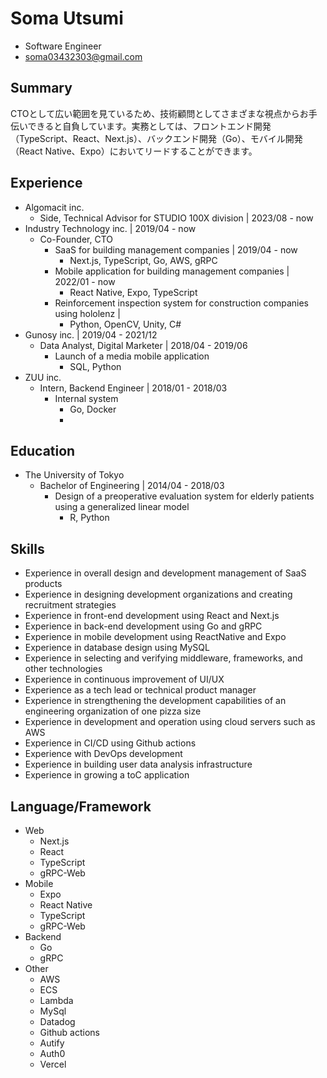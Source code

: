 # Soma Utsumi
- Software Engineer
- soma03432303@gmail.com

## Summary 
CTOとして広い範囲を見ているため、技術顧問としてさまざまな視点からお手伝いできると自負しています。実務としては、フロントエンド開発（TypeScript、React、Next.js）、バックエンド開発（Go）、モバイル開発（React Native、Expo）においてリードすることができます。

## Experience
- Algomacit inc.
  - Side, Technical Advisor for STUDIO 100X division \| 2023/08 - now
- Industry Technology inc. \| 2019/04 - now
  - Co-Founder, CTO
    - SaaS for building management companies \| 2019/04 - now
      - Next.js, TypeScript, Go, AWS, gRPC
    - Mobile application for building management companies \| 2022/01 - now
      - React Native, Expo, TypeScript
    - Reinforcement inspection system for construction companies using hololenz \| 
      - Python, OpenCV, Unity, C#
- Gunosy inc. \| 2019/04 - 2021/12
  - Data Analyst, Digital Marketer \| 2018/04 - 2019/06
    - Launch of a media mobile application
      - SQL, Python
- ZUU inc.
  - Intern, Backend Engineer \| 2018/01 - 2018/03
    - Internal system
      - Go, Docker
      - 
## Education
- The University of Tokyo
  - Bachelor of Engineering \| 2014/04 - 2018/03
    - Design of a preoperative evaluation system for elderly patients using a generalized linear model
      - R, Python
  
## Skills
- Experience in overall design and development management of SaaS products
- Experience in designing development organizations and creating recruitment strategies
- Experience in front-end development using React and Next.js
- Experience in back-end development using Go and gRPC
- Experience in mobile development using ReactNative and Expo
- Experience in database design using MySQL
- Experience in selecting and verifying middleware, frameworks, and other technologies
- Experience in continuous improvement of UI/UX
- Experience as a tech lead or technical product manager
- Experience in strengthening the development capabilities of an engineering organization of one pizza size
- Experience in development and operation using cloud servers such as AWS
- Experience in CI/CD using Github actions
- Experience with DevOps development
- Experience in building user data analysis infrastructure
- Experience in growing a toC application

## Language/Framework
- Web
  - Next.js
  - React
  - TypeScript
  - gRPC-Web
- Mobile
  - Expo
  - React Native
  - TypeScript
  - gRPC-Web
- Backend
  - Go
  - gRPC
- Other
  - AWS
  - ECS
  - Lambda
  - MySql
  - Datadog
  - Github actions
  - Autify
  - Auth0
  - Vercel








